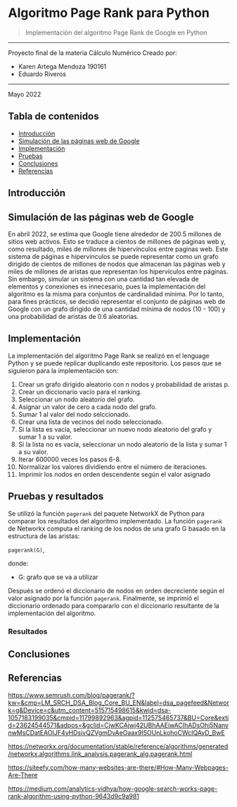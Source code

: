 # Algoritmo Page Rank para Python
> Implementación del algoritmo Page Rank de Google en Python
---
Proyecto final de la materia Cálculo Numérico
Creado por:
- Karen Artega Mendoza 190161
- Eduardo Riveros 

---
Mayo 2022

## Tabla de contenidos
* [Introducción](#info)
* [Simulación de las páginas web de Google](#simula)
* [Implementación](#implem)
* [Pruebas](#pruebas)
* [Conclusiones](#conclusiones)
* [Referencias](#referencias)


## Introducción <a name="info"></a> 


## Simulación de las páginas web de Google <a name="simula"></a> 
En abril 2022, se estima que Google tiene alrededor de 200.5 millones de sitios web activos. Esto se traduce a cientos de millones de páginas web y, como resultado, miles de millones de hipervínculos entre paginas web. Este sistema de páginas e hipervínculos se puede representar como un grafo dirigido de cientos de millones de nodos que almacenan las páginas web y miles de millones de aristas que representan los hipervículos entre páginas. Sin embargo, simular un sistema con una cantidad tan elevada de elementos y conexiones es innecesario, pues la implementación del algoritmo es la misma para conjuntos de cardinalidad mínima. Por lo tanto, para fines prácticos, se decidió representar el conjunto de páginas web de Google con un grafo dirigido de una cantidad mínima de nodos (10 - 100) y una probabilidad de aristas de 0.6 aleatorias.

## Implementación <a name="implem"></a> 
La implementación del algoritmo Page Rank se realizó en el lenguage Python y se puede replicar duplicando este repositorio. 
Los pasos que se siguieron para la implementación son:
1. Crear un grafo dirigido aleatorio con n nodos y probabilidad de aristas p.
2. Crear un diccionario vacío para el ranking.
3. Seleccionar un nodo aleatorio del grafo.
4. Asignar un valor de cero a cada nodo del grafo.
5. Sumar 1 al valor del nodo selccionado.
6. Crear una lista de vecinos del nodo seleccionado.
7. Si la lista es vacía, seleccionar un nuevo nodo aleatorio del grafo y sumar 1 a su valor.
8. Si la lista no es vacía, seleccionar un nodo aleatorio de la lista y sumar 1 a su valor.
9. Iterar 600000 veces los pasos 6-8.
10. Normalizar los valores dividiendo entre el número de iteraciones.
11. Imprimir los nodos en orden descendente según el valor asignado

## Pruebas y resultados
Se utilizó la función `pagerank` del paquete NetworkX de Python para comparar los resultados del algoritmo implementado. La función `pagerank` de Networkx computa el ranking de los nodos de una grafo G basado en la estructura de las aristas:
  
  `pagerank(G)`,

donde:
- G: grafo que se va a utilizar

Después se ordenó el diccionario de nodos en orden decreciente según el valor asignado por la función `pagerank`. Finalmente, se imprimió el diccionario ordenado para compararlo con el diccionario resultante de la implementación del algoritmo.  

### Resultados
  

## Conclusiones


## Referencias 
https://www.semrush.com/blog/pagerank/?kw=&cmp=LM_SRCH_DSA_Blog_Core_BU_EN&label=dsa_pagefeed&Network=g&Device=c&utm_content=515715498615&kwid=dsa-1057183199035&cmpid=11799892963&agpid=112575465737&BU=Core&extid=23624544571&adpos=&gclid=CjwKCAjwj42UBhAAEiwACIhADsOhj5NanvnwMsCDatEAOIJF4yHDsivQZVgmDvAeOaax9I5OUnLkohoCWcIQAvD_BwE

https://networkx.org/documentation/stable/reference/algorithms/generated/networkx.algorithms.link_analysis.pagerank_alg.pagerank.html

https://siteefy.com/how-many-websites-are-there/#How-Many-Webpages-Are-There

https://medium.com/analytics-vidhya/how-google-search-works-page-rank-algorithm-using-python-9643d9c9a981
